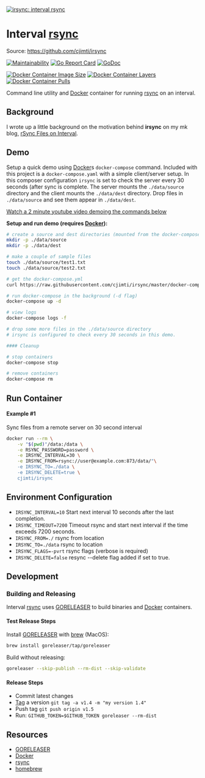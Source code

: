 [![irsync: interval rsync](https://raw.githubusercontent.com/cjimti/irsync/master/irsync-mast.png)](https://github.com/cjimti/irsync)
# Interval [rsync]

Source: https://github.com/cjimti/irsync

[![Maintainability](https://api.codeclimate.com/v1/badges/a99a88d28ad37a79dbf6/maintainability)](https://codeclimate.com/github/codeclimate/codeclimate/maintainability)
[![Go Report Card](https://goreportcard.com/badge/github.com/cjimti/irsync)](https://goreportcard.com/report/github.com/cjimti/irsync)
[![GoDoc](https://godoc.org/github.com/cjimti/irsync/irsync?status.svg)](https://godoc.org/github.com/cjimti/iotwifi/irsync)

[![Docker Container Image Size](https://shields.beevelop.com/docker/image/image-size/cjimti/irsync/1.0.0.svg)](https://hub.docker.com/r/cjimti/irsync/)
[![Docker Container Layers](https://shields.beevelop.com/docker/image/layers/cjimti/irsync/1.0.0.svg)](https://hub.docker.com/r/cjimti/irsync/)
[![Docker Container Pulls](https://img.shields.io/docker/pulls/cjimti/irsync.svg)](https://hub.docker.com/r/cjimti/irsync/)

Command line utility and [Docker] container for running [rsync] on an interval.

## Background

I wrote up a little background on the motivation behind **irsync** on my mk blog, [rSync Files on Interval](https://mk.imti.co/raspberry-pi-rsync-interval/).

## Demo

Setup a quick demo using [Docker]s `docker-compose` command. Included with this project is a `docker-compose.yaml` with a simple client/server setup. In this composer configuration `irsync` is set to check the server every 30 seconds (after sync is complete. The server mounts the `./data/source` directory and the client mounts the `./data/dest` directory. Drop files in `./data/source` and see them appear in `./data/dest`.

[Watch a 2 minute youtube video demoing the commands below](https://www.youtube.com/watch?v=gT_P2a-xpPw)

**Setup and run demo (requires [Docker]):**

```bash
# create a source and dest directories (mounted from the docker-compose)
mkdir -p ./data/source
mkdir -p ./data/dest

# make a couple of sample files
touch ./data/source/test1.txt
touch ./data/source/test2.txt

# get the docker-compose.yml
curl https://raw.githubusercontent.com/cjimti/irsync/master/docker-compose.yml >docker-compose.yml

# run docker-compose in the background (-d flag)
docker-compose up -d

# view logs
docker-compose logs -f

# drop some more files in the ./data/source directory
# irsync is configured to check every 30 seconds in this demo.

#### Cleanup

# stop containers
docker-compose stop

# remove containers
docker-compose rm

```

## Run Container

#### Example #1

Sync files from a remote server on 30 second interval

```bash
docker run --rm \
    -v "$(pwd)"/data:/data \
    -e RSYNC_PASSWORD=password \
    -e IRSYNC_INTERVAL=30 \
    -e IRSYNC_FROM=rsync://user@example.com:873/data/"\
    -e IRSYNC_TO=./data \
    -e IRSYNC_DELETE=true \
    cjimti/irsync
```

## Environment Configuration

- `IRSYNC_INTERVAL=10` Start next interval 10 seconds after the last completion.
- `IRSYNC_TIMEOUT=7200` Timeout rsync and start next interval if the time exceeds 7200 seconds.
- `IRSYNC_FROM=./` rsync from location
- `IRSYNC_TO=./data` rsync to location
- `IRSYNC_FLAGS=-pvrt` rsync flags (verbose is required)
- `IRSYNC_DELETE=false` resync --delete flag added if set to true.

## Development

### Building and Releasing

Interval [rsync] uses [GORELEASER] to build binaries and [Docker] containers.

#### Test Release Steps

Install [GORELEASER] with [brew] (MacOS):
```bash
brew install goreleaser/tap/goreleaser
```

Build without releasing:
```bash
goreleaser --skip-publish --rm-dist --skip-validate
```

#### Release Steps

- Commit latest changes
- [Tag] a version `git tag -a v1.4 -m "my version 1.4"`
- Push tag `git push origin v1.5`
- Run: `GITHUB_TOKEN=$GITHUB_TOKEN goreleaser --rm-dist`

## Resources

- [GORELEASER]
- [Docker]
- [rsync]
- [homebrew]

[homebrew]: https://brew.sh/
[brew]: https://brew.sh/
[GORELEASER]: https://goreleaser.com/
[Docker]: https://www.docker.com/
[rsync]: https://en.wikipedia.org/wiki/Rsync
[Tag]: https://git-scm.com/book/en/v2/Git-Basics-Tagging
